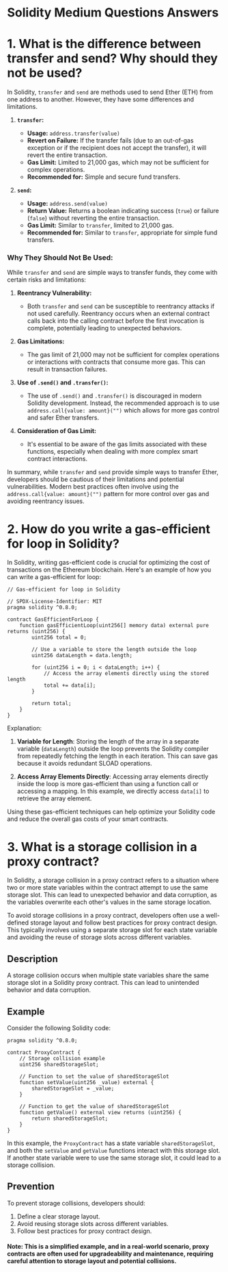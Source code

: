 # Solidity Medium Questions Answers

# 1. What is the difference between transfer and send? Why should they not be used?
In Solidity, `transfer` and `send` are methods used to send Ether (ETH) from one address to another. However, they have some differences and limitations.

1. **`transfer`:**

   - **Usage:** `address.transfer(value)`
   - **Revert on Failure:** If the transfer fails (due to an out-of-gas exception or if the recipient does not accept the transfer), it will revert the entire transaction.
   - **Gas Limit:** Limited to 21,000 gas, which may not be sufficient for complex operations.
   - **Recommended for:** Simple and secure fund transfers.

2. **`send`:**

   - **Usage:** `address.send(value)`
   - **Return Value:** Returns a boolean indicating success (`true`) or failure (`false`) without reverting the entire transaction.
   - **Gas Limit:** Similar to `transfer`, limited to 21,000 gas.
   - **Recommended for:** Similar to `transfer`, appropriate for simple fund transfers.

### Why They Should Not Be Used:

While `transfer` and `send` are simple ways to transfer funds, they come with certain risks and limitations:

1. **Reentrancy Vulnerability:**
   - Both `transfer` and `send` can be susceptible to reentrancy attacks if not used carefully. Reentrancy occurs when an external contract calls back into the calling contract before the first invocation is complete, potentially leading to unexpected behaviors.

2. **Gas Limitations:**
   - The gas limit of 21,000 may not be sufficient for complex operations or interactions with contracts that consume more gas. This can result in transaction failures.

3. **Use of `.send()` and `.transfer()`:**
   - The use of `.send()` and `.transfer()` is discouraged in modern Solidity development. Instead, the recommended approach is to use `address.call{value: amount}("")` which allows for more gas control and safer Ether transfers.

4. **Consideration of Gas Limit:**
   - It's essential to be aware of the gas limits associated with these functions, especially when dealing with more complex smart contract interactions.

In summary, while `transfer` and `send` provide simple ways to transfer Ether, developers should be cautious of their limitations and potential vulnerabilities. Modern best practices often involve using the `address.call{value: amount}("")` pattern for more control over gas and avoiding reentrancy issues.

# 2. How do you write a gas-efficient for loop in Solidity?

In Solidity, writing gas-efficient code is crucial for optimizing the cost of transactions on the Ethereum blockchain. Here's an example of how you can write a gas-efficient for loop:

```solidity
// Gas-efficient for loop in Solidity

// SPDX-License-Identifier: MIT
pragma solidity ^0.8.0;

contract GasEfficientForLoop {
    function gasEfficientLoop(uint256[] memory data) external pure returns (uint256) {
        uint256 total = 0;

        // Use a variable to store the length outside the loop
        uint256 dataLength = data.length;

        for (uint256 i = 0; i < dataLength; i++) {
            // Access the array elements directly using the stored length
            total += data[i];
        }

        return total;
    }
}
```

Explanation:

1. **Variable for Length**: Storing the length of the array in a separate variable (`dataLength`) outside the loop prevents the Solidity compiler from repeatedly fetching the length in each iteration. This can save gas because it avoids redundant SLOAD operations.

2. **Access Array Elements Directly**: Accessing array elements directly inside the loop is more gas-efficient than using a function call or accessing a mapping. In this example, we directly access `data[i]` to retrieve the array element.

Using these gas-efficient techniques can help optimize your Solidity code and reduce the overall gas costs of your smart contracts.

# 3. What is a storage collision in a proxy contract?
In Solidity, a storage collision in a proxy contract refers to a situation where two or more state variables within the contract attempt to use the same storage slot. This can lead to unexpected behavior and data corruption, as the variables overwrite each other's values in the same storage location.

To avoid storage collisions in a proxy contract, developers often use a well-defined storage layout and follow best practices for proxy contract design. This typically involves using a separate storage slot for each state variable and avoiding the reuse of storage slots across different variables.

## Description

A storage collision occurs when multiple state variables share the same storage slot in a Solidity proxy contract. This can lead to unintended behavior and data corruption.

## Example

Consider the following Solidity code:

```solidity
pragma solidity ^0.8.0;

contract ProxyContract {
    // Storage collision example
    uint256 sharedStorageSlot;

    // Function to set the value of sharedStorageSlot
    function setValue(uint256 _value) external {
        sharedStorageSlot = _value;
    }

    // Function to get the value of sharedStorageSlot
    function getValue() external view returns (uint256) {
        return sharedStorageSlot;
    }
}
```

In this example, the `ProxyContract` has a state variable `sharedStorageSlot`, and both the `setValue` and `getValue` functions interact with this storage slot. If another state variable were to use the same storage slot, it could lead to a storage collision.

## Prevention

To prevent storage collisions, developers should:

1. Define a clear storage layout.
2. Avoid reusing storage slots across different variables.
3. Follow best practices for proxy contract design.

#### Note: This is a simplified example, and in a real-world scenario, proxy contracts are often used for upgradeability and maintenance, requiring careful attention to storage layout and potential collisions.

